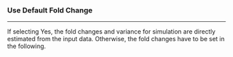 <h3>Use Default Fold Change</h3>
<hr>
If selecting Yes, the fold changes and variance for simulation are directly 
estimated from the input data. Otherwise, the fold changes have to be set in the
following.